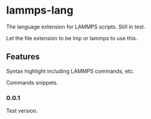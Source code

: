 # lammps-lang

The language extension for LAMMPS scripts. Still in test.

Let the file extension to be lmp or lammps to use this.

## Features

Syntax highlight including LAMMPS commands, etc.

Commands snippets.


### 0.0.1

Test version.